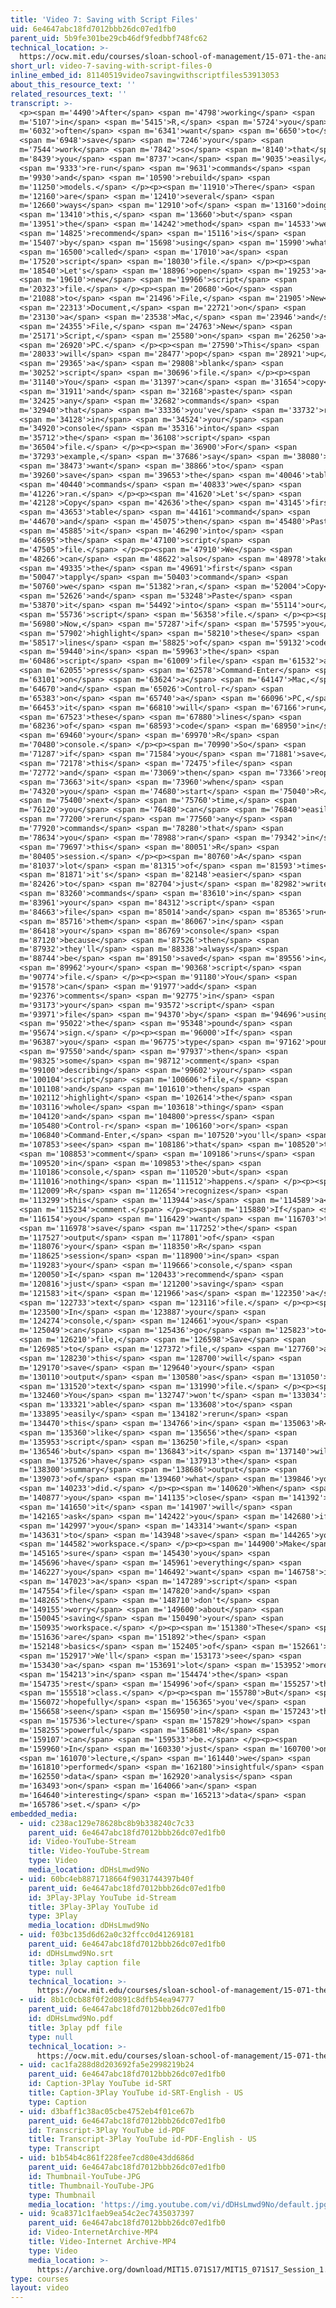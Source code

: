 ```yaml
---
title: 'Video 7: Saving with Script Files'
uid: 6e4647abc18fd7012bbb26dc07ed1fb0
parent_uid: 5b9fe301be29cb46df9fedbbf748fc62
technical_location: >-
  https://ocw.mit.edu/courses/sloan-school-of-management/15-071-the-analytics-edge-spring-2017/an-introduction-to-analytics/working-with-data-an-introduction-to-r/video-7-saving-with-script-files/video-7-saving-with-script-files-0
short_url: video-7-saving-with-script-files-0
inline_embed_id: 81140519video7savingwithscriptfiles53913053
about_this_resource_text: ''
related_resources_text: ''
transcript: >-
  <p><span m='4490'>After</span> <span m='4798'>working</span> <span
  m='5107'>in</span> <span m='5415'>R,</span> <span m='5724'>you</span> <span
  m='6032'>often</span> <span m='6341'>want</span> <span m='6650'>to</span>
  <span m='6948'>save</span> <span m='7246'>your</span> <span
  m='7544'>work</span> <span m='7842'>so</span> <span m='8140'>that</span> <span
  m='8439'>you</span> <span m='8737'>can</span> <span m='9035'>easily</span>
  <span m='9333'>re-run</span> <span m='9631'>commands</span> <span
  m='9930'>and</span> <span m='10590'>rebuild</span> <span
  m='11250'>models.</span> </p><p><span m='11910'>There</span> <span
  m='12160'>are</span> <span m='12410'>several</span> <span
  m='12660'>ways</span> <span m='12910'>of</span> <span m='13160'>doing</span>
  <span m='13410'>this,</span> <span m='13660'>but</span> <span
  m='13951'>the</span> <span m='14242'>method</span> <span m='14533'>we</span>
  <span m='14825'>recommend</span> <span m='15116'>is</span> <span
  m='15407'>by</span> <span m='15698'>using</span> <span m='15990'>what's</span>
  <span m='16500'>called</span> <span m='17010'>a</span> <span
  m='17520'>script</span> <span m='18030'>file.</span> </p><p><span
  m='18540'>Let's</span> <span m='18896'>open</span> <span m='19253'>a</span>
  <span m='19610'>new</span> <span m='19966'>script</span> <span
  m='20323'>file.</span> </p><p><span m='20680'>Go</span> <span
  m='21088'>to</span> <span m='21496'>File,</span> <span m='21905'>New</span>
  <span m='22313'>Document,</span> <span m='22721'>on</span> <span
  m='23130'>a</span> <span m='23538'>Mac,</span> <span m='23946'>and</span>
  <span m='24355'>File,</span> <span m='24763'>New</span> <span
  m='25171'>Script,</span> <span m='25580'>on</span> <span m='26250'>a</span>
  <span m='26920'>PC.</span> </p><p><span m='27590'>This</span> <span
  m='28033'>will</span> <span m='28477'>pop</span> <span m='28921'>up</span>
  <span m='29365'>a</span> <span m='29808'>blank</span> <span
  m='30252'>script</span> <span m='30696'>file.</span> </p><p><span
  m='31140'>You</span> <span m='31397'>can</span> <span m='31654'>copy</span>
  <span m='31911'>and</span> <span m='32168'>paste</span> <span
  m='32425'>any</span> <span m='32682'>commands</span> <span
  m='32940'>that</span> <span m='33336'>you've</span> <span m='33732'>run</span>
  <span m='34128'>in</span> <span m='34524'>your</span> <span
  m='34920'>console</span> <span m='35316'>into</span> <span
  m='35712'>the</span> <span m='36108'>script</span> <span
  m='36504'>file.</span> </p><p><span m='36900'>For</span> <span
  m='37293'>example,</span> <span m='37686'>say</span> <span m='38080'>we</span>
  <span m='38473'>want</span> <span m='38866'>to</span> <span
  m='39260'>save</span> <span m='39653'>the</span> <span m='40046'>table</span>
  <span m='40440'>commands</span> <span m='40833'>we</span> <span
  m='41226'>ran.</span> </p><p><span m='41620'>Let's</span> <span
  m='42128'>Copy</span> <span m='42636'>the</span> <span m='43145'>first</span>
  <span m='43653'>table</span> <span m='44161'>command</span> <span
  m='44670'>and</span> <span m='45075'>then</span> <span m='45480'>Paste</span>
  <span m='45885'>it</span> <span m='46290'>into</span> <span
  m='46695'>the</span> <span m='47100'>script</span> <span
  m='47505'>file.</span> </p><p><span m='47910'>We</span> <span
  m='48266'>can</span> <span m='48622'>also</span> <span m='48978'>take</span>
  <span m='49335'>the</span> <span m='49691'>first</span> <span
  m='50047'>tapply</span> <span m='50403'>command</span> <span
  m='50760'>we</span> <span m='51382'>ran,</span> <span m='52004'>Copy</span>
  <span m='52626'>and</span> <span m='53248'>Paste</span> <span
  m='53870'>it</span> <span m='54492'>into</span> <span m='55114'>our</span>
  <span m='55736'>script</span> <span m='56358'>file.</span> </p><p><span
  m='56980'>Now,</span> <span m='57287'>if</span> <span m='57595'>you</span>
  <span m='57902'>highlight</span> <span m='58210'>these</span> <span
  m='58517'>lines</span> <span m='58825'>of</span> <span m='59132'>code</span>
  <span m='59440'>in</span> <span m='59963'>the</span> <span
  m='60486'>script</span> <span m='61009'>file</span> <span m='61532'>and</span>
  <span m='62055'>press</span> <span m='62578'>Command-Enter</span> <span
  m='63101'>on</span> <span m='63624'>a</span> <span m='64147'>Mac,</span> <span
  m='64670'>and</span> <span m='65026'>Control-r</span> <span
  m='65383'>on</span> <span m='65740'>a</span> <span m='66096'>PC,</span> <span
  m='66453'>it</span> <span m='66810'>will</span> <span m='67166'>run</span>
  <span m='67523'>these</span> <span m='67880'>lines</span> <span
  m='68236'>of</span> <span m='68593'>code</span> <span m='68950'>in</span>
  <span m='69460'>your</span> <span m='69970'>R</span> <span
  m='70480'>console.</span> </p><p><span m='70990'>So</span> <span
  m='71287'>if</span> <span m='71584'>you</span> <span m='71881'>save</span>
  <span m='72178'>this</span> <span m='72475'>file</span> <span
  m='72772'>and</span> <span m='73069'>then</span> <span m='73366'>reopen</span>
  <span m='73663'>it</span> <span m='73960'>when</span> <span
  m='74320'>you</span> <span m='74680'>start</span> <span m='75040'>R</span>
  <span m='75400'>next</span> <span m='75760'>time,</span> <span
  m='76120'>you</span> <span m='76480'>can</span> <span m='76840'>easily</span>
  <span m='77200'>rerun</span> <span m='77560'>any</span> <span
  m='77920'>commands</span> <span m='78280'>that</span> <span
  m='78634'>you</span> <span m='78988'>ran</span> <span m='79342'>in</span>
  <span m='79697'>this</span> <span m='80051'>R</span> <span
  m='80405'>session.</span> </p><p><span m='80760'>A</span> <span
  m='81037'>lot</span> <span m='81315'>of</span> <span m='81593'>times</span>
  <span m='81871'>it's</span> <span m='82148'>easier</span> <span
  m='82426'>to</span> <span m='82704'>just</span> <span m='82982'>write</span>
  <span m='83260'>commands</span> <span m='83610'>in</span> <span
  m='83961'>your</span> <span m='84312'>script</span> <span
  m='84663'>file</span> <span m='85014'>and</span> <span m='85365'>run</span>
  <span m='85716'>them</span> <span m='86067'>in</span> <span
  m='86418'>your</span> <span m='86769'>console</span> <span
  m='87120'>because</span> <span m='87526'>then</span> <span
  m='87932'>they'll</span> <span m='88338'>always</span> <span
  m='88744'>be</span> <span m='89150'>saved</span> <span m='89556'>in</span>
  <span m='89962'>your</span> <span m='90368'>script</span> <span
  m='90774'>file.</span> </p><p><span m='91180'>You</span> <span
  m='91578'>can</span> <span m='91977'>add</span> <span
  m='92376'>comments</span> <span m='92775'>in</span> <span
  m='93173'>your</span> <span m='93572'>script</span> <span
  m='93971'>file</span> <span m='94370'>by</span> <span m='94696'>using</span>
  <span m='95022'>the</span> <span m='95348'>pound</span> <span
  m='95674'>sign.</span> </p><p><span m='96000'>If</span> <span
  m='96387'>you</span> <span m='96775'>type</span> <span m='97162'>pound,</span>
  <span m='97550'>and</span> <span m='97937'>then</span> <span
  m='98325'>some</span> <span m='98712'>comment</span> <span
  m='99100'>describing</span> <span m='99602'>your</span> <span
  m='100104'>script</span> <span m='100606'>file,</span> <span
  m='101108'>and</span> <span m='101610'>then</span> <span
  m='102112'>highlight</span> <span m='102614'>the</span> <span
  m='103116'>whole</span> <span m='103618'>thing</span> <span
  m='104120'>and</span> <span m='104800'>press</span> <span
  m='105480'>Control-r</span> <span m='106160'>or</span> <span
  m='106840'>Command-Enter,</span> <span m='107520'>you'll</span> <span
  m='107853'>see</span> <span m='108186'>that</span> <span m='108520'>the</span>
  <span m='108853'>comment</span> <span m='109186'>runs</span> <span
  m='109520'>in</span> <span m='109853'>the</span> <span
  m='110186'>console,</span> <span m='110520'>but</span> <span
  m='111016'>nothing</span> <span m='111512'>happens.</span> </p><p><span
  m='112009'>R</span> <span m='112654'>recognizes</span> <span
  m='113299'>this</span> <span m='113944'>as</span> <span m='114589'>a</span>
  <span m='115234'>comment.</span> </p><p><span m='115880'>If</span> <span
  m='116154'>you</span> <span m='116429'>want</span> <span m='116703'>to</span>
  <span m='116978'>save</span> <span m='117252'>the</span> <span
  m='117527'>output</span> <span m='117801'>of</span> <span
  m='118076'>your</span> <span m='118350'>R</span> <span
  m='118625'>session</span> <span m='118900'>in</span> <span
  m='119283'>your</span> <span m='119666'>console,</span> <span
  m='120050'>I</span> <span m='120433'>recommend</span> <span
  m='120816'>just</span> <span m='121200'>saving</span> <span
  m='121583'>it</span> <span m='121966'>as</span> <span m='122350'>a</span>
  <span m='122733'>text</span> <span m='123116'>file.</span> </p><p><span
  m='123500'>In</span> <span m='123887'>your</span> <span
  m='124274'>console,</span> <span m='124661'>you</span> <span
  m='125049'>can</span> <span m='125436'>go</span> <span m='125823'>to</span>
  <span m='126210'>file,</span> <span m='126598'>Save</span> <span
  m='126985'>to</span> <span m='127372'>file,</span> <span m='127760'>and</span>
  <span m='128230'>this</span> <span m='128700'>will</span> <span
  m='129170'>save</span> <span m='129640'>your</span> <span
  m='130110'>output</span> <span m='130580'>as</span> <span m='131050'>a</span>
  <span m='131520'>text</span> <span m='131990'>file.</span> </p><p><span
  m='132460'>You</span> <span m='132747'>won't</span> <span m='133034'>be</span>
  <span m='133321'>able</span> <span m='133608'>to</span> <span
  m='133895'>easily</span> <span m='134182'>rerun</span> <span
  m='134470'>this</span> <span m='134766'>in</span> <span m='135063'>R</span>
  <span m='135360'>like</span> <span m='135656'>the</span> <span
  m='135953'>script</span> <span m='136250'>file,</span> <span
  m='136546'>but</span> <span m='136843'>it</span> <span m='137140'>will</span>
  <span m='137526'>have</span> <span m='137913'>the</span> <span
  m='138300'>summary</span> <span m='138686'>output</span> <span
  m='139073'>of</span> <span m='139460'>what</span> <span m='139846'>you</span>
  <span m='140233'>did.</span> </p><p><span m='140620'>When</span> <span
  m='140877'>you</span> <span m='141135'>close</span> <span m='141392'>R,</span>
  <span m='141650'>it</span> <span m='141907'>will</span> <span
  m='142165'>ask</span> <span m='142422'>you</span> <span m='142680'>if</span>
  <span m='142997'>you</span> <span m='143314'>want</span> <span
  m='143631'>to</span> <span m='143948'>save</span> <span m='144265'>your</span>
  <span m='144582'>workspace.</span> </p><p><span m='144900'>Make</span> <span
  m='145165'>sure</span> <span m='145430'>you</span> <span
  m='145696'>have</span> <span m='145961'>everything</span> <span
  m='146227'>you</span> <span m='146492'>want</span> <span m='146758'>in</span>
  <span m='147023'>a</span> <span m='147289'>script</span> <span
  m='147554'>file</span> <span m='147820'>and</span> <span
  m='148265'>then</span> <span m='148710'>don't</span> <span
  m='149155'>worry</span> <span m='149600'>about</span> <span
  m='150045'>saving</span> <span m='150490'>your</span> <span
  m='150935'>workspace.</span> </p><p><span m='151380'>These</span> <span
  m='151636'>are</span> <span m='151892'>the</span> <span
  m='152148'>basics</span> <span m='152405'>of</span> <span m='152661'>R.</span>
  <span m='152917'>We'll</span> <span m='153173'>see</span> <span
  m='153430'>a</span> <span m='153691'>lot</span> <span m='153952'>more</span>
  <span m='154213'>in</span> <span m='154474'>the</span> <span
  m='154735'>rest</span> <span m='154996'>of</span> <span m='155257'>this</span>
  <span m='155518'>class.</span> </p><p><span m='155780'>But</span> <span
  m='156072'>hopefully</span> <span m='156365'>you've</span> <span
  m='156658'>seen</span> <span m='156950'>in</span> <span m='157243'>this</span>
  <span m='157536'>lecture</span> <span m='157829'>how</span> <span
  m='158255'>powerful</span> <span m='158681'>R</span> <span
  m='159107'>can</span> <span m='159533'>be.</span> </p><p><span
  m='159960'>In</span> <span m='160330'>just</span> <span m='160700'>one</span>
  <span m='161070'>lecture,</span> <span m='161440'>we</span> <span
  m='161810'>performed</span> <span m='162180'>insightful</span> <span
  m='162550'>data</span> <span m='162920'>analysis</span> <span
  m='163493'>on</span> <span m='164066'>an</span> <span
  m='164640'>interesting</span> <span m='165213'>data</span> <span
  m='165786'>set.</span> </p>
embedded_media:
  - uid: c238ac129e78628bc8b9b338240c7c33
    parent_uid: 6e4647abc18fd7012bbb26dc07ed1fb0
    id: Video-YouTube-Stream
    title: Video-YouTube-Stream
    type: Video
    media_location: dDHsLmwd9No
  - uid: 60bc4eb8871718664f9031744397b40f
    parent_uid: 6e4647abc18fd7012bbb26dc07ed1fb0
    id: 3Play-3Play YouTube id-Stream
    title: 3Play-3Play YouTube id
    type: 3Play
    media_location: dDHsLmwd9No
  - uid: f03bc135d6d62a0c32ffcc0d41269181
    parent_uid: 6e4647abc18fd7012bbb26dc07ed1fb0
    id: dDHsLmwd9No.srt
    title: 3play caption file
    type: null
    technical_location: >-
      https://ocw.mit.edu/courses/sloan-school-of-management/15-071-the-analytics-edge-spring-2017/an-introduction-to-analytics/working-with-data-an-introduction-to-r/video-7-saving-with-script-files/video-7-saving-with-script-files-0/dDHsLmwd9No.srt
  - uid: 8b1c0cb88f0f2d0891c8dfb54ea94777
    parent_uid: 6e4647abc18fd7012bbb26dc07ed1fb0
    id: dDHsLmwd9No.pdf
    title: 3play pdf file
    type: null
    technical_location: >-
      https://ocw.mit.edu/courses/sloan-school-of-management/15-071-the-analytics-edge-spring-2017/an-introduction-to-analytics/working-with-data-an-introduction-to-r/video-7-saving-with-script-files/video-7-saving-with-script-files-0/dDHsLmwd9No.pdf
  - uid: cac1fa288d8d203692fa5e2998219b24
    parent_uid: 6e4647abc18fd7012bbb26dc07ed1fb0
    id: Caption-3Play YouTube id-SRT
    title: Caption-3Play YouTube id-SRT-English - US
    type: Caption
  - uid: d3baff1c38ac05cbe4752eb4f01ce67b
    parent_uid: 6e4647abc18fd7012bbb26dc07ed1fb0
    id: Transcript-3Play YouTube id-PDF
    title: Transcript-3Play YouTube id-PDF-English - US
    type: Transcript
  - uid: b1b54b4c861f228fee7cd80e43dd686d
    parent_uid: 6e4647abc18fd7012bbb26dc07ed1fb0
    id: Thumbnail-YouTube-JPG
    title: Thumbnail-YouTube-JPG
    type: Thumbnail
    media_location: 'https://img.youtube.com/vi/dDHsLmwd9No/default.jpg'
  - uid: 9ca8371c1faeb9ea54c2ec7435037397
    parent_uid: 6e4647abc18fd7012bbb26dc07ed1fb0
    id: Video-InternetArchive-MP4
    title: Video-Internet Archive-MP4
    type: Video
    media_location: >-
      https://archive.org/download/MIT15.071S17/MIT15_071S17_Session_1.3.14_300k.mp4
type: courses
layout: video
---
```

